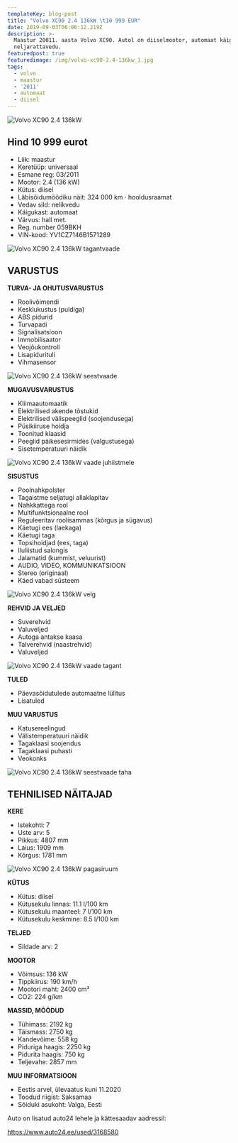 ```yaml
---
templateKey: blog-post
title: "Volvo XC90 2.4 136kW \t10 999 EUR"
date: 2019-09-03T06:06:12.219Z
description: >-
  Maastur 20011. aasta Volvo XC90. Autol on diiselmootor, automaat käigukast ja
  neljarattavedu.
featuredpost: true
featuredimage: /img/volvo-xc90-2.4-136kw_1.jpg
tags:
  - volvo
  - maastur
  - '2011'
  - automaat
  - diisel
---
```

![Volvo XC90 2.4 136kW](/img/volvo-xc90-2.4-136kw_1.jpg "Volvo XC90 2.4 136kW")

## Hind 10 999 eurot

* Liik:	maastur
* Keretüüp:	universaal
* Esmane reg:	03/2011
* Mootor:	2.4 (136 kW)
* Kütus:	diisel
* Läbisõidumõõdiku näit:	324 000 km · hooldusraamat
* Vedav sild:	nelikvedu
* Käigukast:	automaat
* Värvus:	hall met.
* Reg. number	059BKH
* VIN-kood:	YV1CZ7146B1571289

![Volvo XC90 2.4 136kW tagantvaade](/img/volvo-xc90-2.4-136kw_2.jpg "Volvo XC90 2.4 136kW tagantvaade")

## VARUSTUS

**TURVA- JA OHUTUSVARUSTUS**

* Roolivõimendi
* Kesklukustus (puldiga)
* ABS pidurid
* Turvapadi
* Signalisatsioon
* Immobilisaator
* Veojõukontroll
* Lisapidurituli
* Vihmasensor

![Volvo XC90 2.4 136kW seestvaade](/img/volvo-xc90-2.4-136kw_3.jpg "Volvo XC90 2.4 136kW seestvaade")

**MUGAVUSVARUSTUS**

* Kliimaautomaatik
* Elektrilised akende tõstukid
* Elektrilised välispeeglid (soojendusega)
* Püsikiiruse hoidja
* Toonitud klaasid
* Peeglid päikesesirmides (valgustusega)
* Sisetemperatuuri näidik

![Volvo XC90 2.4 136kW vaade juhiistmele](/img/volvo-xc90-2.4-136kw_6.jpg "Volvo XC90 2.4 136kW vaade juhiistmele")

**SISUSTUS**

* Poolnahkpolster
* Tagaistme seljatugi allaklapitav
* Nahkkattega rool
* Multifunktsionaalne rool
* Reguleeritav roolisammas (kõrgus ja sügavus)
* Käetugi ees (laekaga)
* Käetugi taga
* Topsihoidjad (ees, taga)
* Iluliistud salongis
* Jalamatid (kummist, veluurist)
* AUDIO, VIDEO, KOMMUNIKATSIOON
* Stereo (originaal)
* Käed vabad süsteem

![Volvo XC90 2.4 136kW velg](/img/volvo-xc90-2.4-136kw_4.jpg "Volvo XC90 2.4 136kW velg")

**REHVID JA VELJED**

* Suverehvid
* Valuveljed
* Autoga antakse kaasa
* Talverehvid (naastrehvid)
* Valuveljed

![Volvo XC90 2.4 136kW vaade tagant](/img/volvo-xc90-2.4-136kw_5.jpg "Volvo XC90 2.4 136kW vaade tagant")

**TULED**

* Päevasõidutulede automaatne lülitus
* Lisatuled

**MUU VARUSTUS**

* Katusereelingud
* Välistemperatuuri näidik
* Tagaklaasi soojendus
* Tagaklaasi puhasti
* Veokonks

![Volvo XC90 2.4 136kW seestvaade taha](/img/volvo-xc90-2.4-136kw_7.jpg "Volvo XC90 2.4 136kW seestvaade taha")

## TEHNILISED NÄITAJAD

**KERE**

* Istekohti:	7
* Uste arv:	5
* Pikkus:	4807 mm
* Laius:	1909 mm
* Kõrgus:	1781 mm

![Volvo XC90 2.4 136kW pagasiruum](/img/volvo-xc90-2.4-136kw_8.jpg "Volvo XC90 2.4 136kW pagasiruum")

**KÜTUS**

* Kütus:	diisel
* Kütusekulu linnas:	11.1 l/100 km
* Kütusekulu maanteel:	7 l/100 km
* Kütusekulu keskmine:	8.5 l/100 km

**TELJED**

* Sildade arv:	2

**MOOTOR**

* Võimsus:	136 kW
* Tippkiirus:	190 km/h
* Mootori maht:	2400 cm³
* CO2:	224 g/km

**MASSID, MÕÕDUD**

* Tühimass:	2192 kg
* Täismass:	2750 kg
* Kandevõime:	558 kg
* Piduriga haagis:	2250 kg
* Pidurita haagis:	750 kg
* Teljevahe:	2857 mm

**MUU INFORMATSIOON**

* Eestis arvel, ülevaatus kuni 11.2020
* Toodud riigist: Saksamaa
* Sõiduki asukoht: Valga, Eesti

Auto on lisatud auto24 lehele ja kättesaadav aadressil:

<https://www.auto24.ee/used/3168580>
